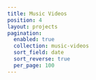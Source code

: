 ```yaml
---
title: Music Videos
position: 4
layout: projects
pagination:
  enabled: true
  collection: music-videos
  sort_field: date
  sort_reverse: true
  per_page: 100
---
```


